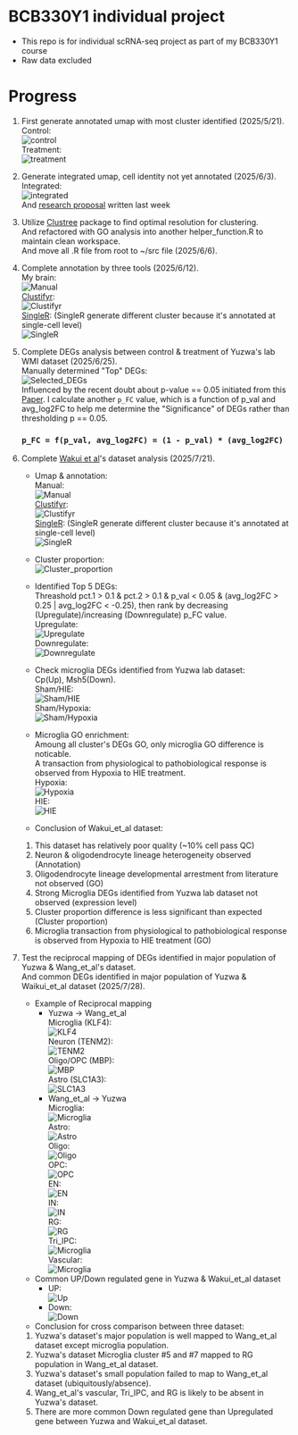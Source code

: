 # BCB330Y1 individual project

-   This repo is for individual scRNA-seq project as part of my BCB330Y1 course
-   Raw data excluded

# Progress

1.  First generate annotated umap with most cluster identified (2025/5/21).\
    Control:\
    ![control](data/processed/Yuzwa/mice_control/mice_control_annotated.png)\
    Treatment:\
    ![treatment](data/processed/Yuzwa/mice_treatment/mice_treatment_annotated.png)

2.  Generate integrated umap, cell identity not yet annotated (2025/6/3).\
    Integrated:\
    ![integrated](data/processed/Yuzwa/mice_integrated/mice_merged_umap.png)\
    And [research proposal](BCB330_Proposal_Jiaqi_Ma.pdf) written last week

3.  Utilize [Clustree](https://github.com/lazappi/clustree) package to find optimal resolution for clustering.\
    And refactored with GO analysis into another helper_function.R to maintain clean workspace.\
    And move all .R file from root to ~/src file (2025/6/6).

4.  Complete annotation by three tools (2025/6/12).\
    My brain:\
    ![Manual](data/processed/Yuzwa/mice_integrated/mice_merged_manual_annotated.png)\
    [Clustifyr](https://github.com/rnabioco/clustifyr):\
    ![Clustifyr](data/processed/Yuzwa/mice_integrated/mice_merged_clustifyr_annotated.png)\
    [SingleR](https://github.com/dviraran/SingleR): (SingleR generate different cluster because it's annotated at single-cell level)\
    ![SingleR](data/processed/Yuzwa/mice_integrated/mice_merged_SingleR_annotated.png)

5. Complete DEGs analysis between control & treatment of Yuzwa's lab WMI dataset (2025/6/25).\
   Manually determined "Top" DEGs:\
   ![Selected_DEGs](data/processed/Yuzwa/mice_integrated/Selected_DEGs.png)\
   Influenced by the recent doubt about p-value == 0.05 initiated from this [Paper](https://doi.org/10.1080/00031305.2016.1154108). I calculate another `p_FC` value, which is a function of p_val and avg_log2FC to help me determine the "Significance" of DEGs rather than thresholding p == 0.05.
   ### `p_FC = f(p_val, avg_log2FC) = (1 - p_val) * (avg_log2FC)`
   
6. Complete [Wakui et al](https://doi.org/10.1016/j.bbrep.2025.102026)'s dataset analysis (2025/7/21).
   
   - Umap & annotation:\
    Manual:\
    ![Manual](data/processed/Wakui_et_al/Cortex/Cortex_merged/Umap/Umap_annotation/manual_annotated.png)\
    [Clustifyr](https://github.com/rnabioco/clustifyr):\
    ![Clustifyr](data/processed/Wakui_et_al/Cortex/Cortex_merged/Umap/Umap_annotation/Clustifyr_annotated.png)\
    [SingleR](https://github.com/dviraran/SingleR): (SingleR generate different cluster because it's annotated at single-cell level)\
    ![SingleR](data/processed/Wakui_et_al/Cortex/Cortex_merged/Umap/Umap_annotation/SingleR_annotated.png)

   - Cluster proportion:\
    ![Cluster_proportion](data/processed/Wakui_et_al/Cortex/Cortex_merged/Cluster/Cluster_proportion.png)
    
   - Identified Top 5 DEGs:\
    Threashold pct.1 > 0.1 & pct.2 > 0.1 & p_val < 0.05 & (avg_log2FC > 0.25 | avg_log2FC < -0.25), then rank by decreasing (Upregulate)/increasing (Downregulate) p_FC value.\
    Upregulate:\
    ![Upregulate](data/processed/Wakui_et_al/Cortex/Cortex_merged/DEGs_GO/With_pct_subset/DEGs_GO_Up/Top_5_Up.png)\
    Downregulate:\
    ![Downregulate](data/processed/Wakui_et_al/Cortex/Cortex_merged/DEGs_GO/With_pct_subset/DEGs_GO_Down/Top_5_Down.png)

   - Check microglia DEGs identified from Yuzwa lab dataset:\
    Cp(Up), Msh5(Down).\
    Sham/HIE:\
    ![Sham/HIE](data/processed/Wakui_et_al/Cortex/Cortex_merged/Cp_Msh5_HIE.png)\
    Sham/Hypoxia:\
    ![Sham/Hypoxia](data/processed/Wakui_et_al/Cortex/Cortex_merged/Cp_Msh5_Hypoxia.png)

   - Microglia GO enrichment:\
    Amoung all cluster's DEGs GO, only microglia GO difference is noticable.\
    A transaction from physiological to pathobiological response is observed from Hypoxia to HIE treatment.\
    Hypoxia:\
    ![Hypoxia](data/processed/Wakui_et_al/Cortex/Cortex_merged/DEGs_GO/With_pct_subset/DEGs_GO_Up/DEG_result_cluster0/Hypoxia.png)\
    HIE:\
    ![HIE](data/processed/Wakui_et_al/Cortex/Cortex_merged/DEGs_GO/With_pct_subset/DEGs_GO_Up/DEG_result_cluster0/HIE.png)

   - Conclusion of Wakui_et_al dataset:
    1. This dataset has relatively poor quality (~10% cell pass QC)
    2. Neuron & oligodendrocyte lineage heterogeneity observed (Annotation)
    3. Oligodendrocyte lineage developmental arrestment from literature not observed (GO)
    4. Strong Microglia DEGs identified from Yuzwa lab dataset not observed (expression level)
    5. Cluster proportion difference is less significant than expected (Cluster proportion)
    6. Microglia transaction from physiological to pathobiological response is observed from Hypoxia to HIE treatment (GO)

7. Test the reciprocal mapping of DEGs identified in major population of Yuzwa & Wang_et_al's dataset.\
   And common DEGs identified in major population of Yuzwa & Waikui_et_al dataset (2025/7/28).
   - Example of Reciprocal mapping
     - Yuzwa -> Wang_et_al\
       Microglia (KLF4):\
       ![KLF4](data/processed/Wang_et_al/DEGs_overlap_Yuzwa/Cluster0/KLF4.png)\
       Neuron (TENM2):\
       ![TENM2](data/processed/Wang_et_al/DEGs_overlap_Yuzwa/Cluster3/TENM2.png)\
       Oligo/OPC (MBP):\
       ![MBP](data/processed/Wang_et_al/DEGs_overlap_Yuzwa/Cluster8/MBP.png)\
       Astro (SLC1A3):\
       ![SLC1A3](data/processed/Wang_et_al/DEGs_overlap_Yuzwa/Cluster9/SLC1A3.png)
     - Wang_et_al -> Yuzwa\
       Microglia:\
       ![Microglia](data/processed/Yuzwa/mice_integrated/Control_DEGs_overlap_Wang/sup_table_marker/Microglia.png)\
       Astro:\
       ![Astro](data/processed/Yuzwa/mice_integrated/Control_DEGs_overlap_Wang/sup_table_marker/Astro.png)\
       Oligo:\
       ![Oligo](data/processed/Yuzwa/mice_integrated/Control_DEGs_overlap_Wang/sup_table_marker/Oligo.png)\
       OPC:\
       ![OPC](data/processed/Yuzwa/mice_integrated/Control_DEGs_overlap_Wang/sup_table_marker/OPC.png)\
       EN:\
       ![EN](data/processed/Yuzwa/mice_integrated/Control_DEGs_overlap_Wang/sup_table_marker/EN.png)\
       IN:\
       ![IN](data/processed/Yuzwa/mice_integrated/Control_DEGs_overlap_Wang/sup_table_marker/IN.png)\
       RG:\
       ![RG](data/processed/Yuzwa/mice_integrated/Control_DEGs_overlap_Wang/sup_table_marker/RG.png)\
       Tri_IPC:\
       ![Microglia](data/processed/Yuzwa/mice_integrated/Control_DEGs_overlap_Wang/sup_table_marker/Tri_IPC.png)\
       Vascular:\
       ![Microglia](data/processed/Yuzwa/mice_integrated/Control_DEGs_overlap_Wang/sup_table_marker/Vascular.png)
   - Common UP/Down regulated gene in Yuzwa & Wakui_et_al dataset
     - UP:\
       ![Up](data/processed/Yuzwa/mice_integrated/DEGs/Common_DEGs_Wakui/Up.png)
     - Down:\
       ![Down](data/processed/Yuzwa/mice_integrated/DEGs/Common_DEGs_Wakui/Down.png)
   - Conclusion for cross comparison between three dataset:
    1. Yuzwa's dataset's major population is well mapped to Wang_et_al dataset except microglia population.
    2. Yuzwa's dataset Microglia cluster #5 and #7 mapped to RG population in Wang_et_al dataset.
    3. Yuzwa's dataset's small population failed to map to Wang_et_al dataset (ubiquitously/absence).
    4. Wang_et_al's vascular, Tri_IPC, and RG is likely to be absent in Yuzwa's dataset.
    5. There are more common Down regulated gene than Upregulated gene between Yuzwa and Wakui_et_al dataset.
   
   
   
